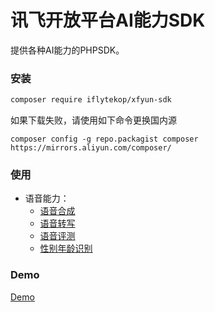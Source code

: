 # 讯飞开放平台AI能力SDK

[comment]: <> ([![Build Status]&#40;https://www.travis-ci.com/iFLYTEK-OP/websdk-php-speech.svg?branch=master&#41;]&#40;https://www.travis-ci.com/iFLYTEK-OP/websdk-php-speech&#41;[![codecov]&#40;https://codecov.io/gh/iFLYTEK-OP/websdk-php-speech/branch/master/graph/badge.svg?token=KrohBqwVKb&#41;]&#40;https://codecov.io/gh/iFLYTEK-OP/websdk-php-speech&#41;)

提供各种AI能力的PHPSDK。

### 安装
```sh
composer require iflytekop/xfyun-sdk
```
如果下载失败，请使用如下命令更换国内源

`composer config -g repo.packagist composer https://mirrors.aliyun.com/composer/`

### 使用
- 语音能力：
    - [语音合成](https://github.com/iFLYTEK-OP/websdk-php-speech/blob/master/doc/speech/TTS.md)
    - [语音转写](https://github.com/iFLYTEK-OP/websdk-php-speech/blob/master/doc/speech/LFASR.md)
    - [语音评测](https://github.com/iFLYTEK-OP/websdk-php-speech/blob/master/doc/speech/ISE.md)
    - [性别年龄识别](https://github.com/iFLYTEK-OP/websdk-php-speech/blob/master/doc/speech/IGR.md)

### Demo
[Demo](https://github.com/iFLYTEK-OP/websdk-php-demo)
